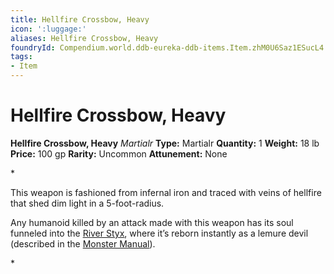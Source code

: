 ```yaml
---
title: Hellfire Crossbow, Heavy
icon: ':luggage:'
aliases: Hellfire Crossbow, Heavy
foundryId: Compendium.world.ddb-eureka-ddb-items.Item.zhM0U6Saz1ESucL4
tags:
- Item
---
```


# Hellfire Crossbow, Heavy

**Hellfire Crossbow, Heavy**
_Martialr_
**Type:** Martialr
**Quantity:** 1
**Weight:** 18 lb
**Price:** 100 gp
**Rarity:** Uncommon
**Attunement:** None

*<p>This weapon is fashioned from infernal iron and traced with veins of hellfire that shed dim light in a 5-foot-radius.

Any humanoid killed by an attack made with this weapon has its soul funneled into the <a href="https://www.dndbeyond.com/sources/bgdia/avernus#RiverStyx">River Styx</a>, where it’s reborn instantly as a lemure devil (described in the <a href="https://www.dndbeyond.com/sources/mm">Monster Manual</a>).</p>*